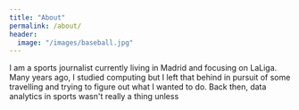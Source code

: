 ```yaml
---
title: "About"
permalink: /about/
header:
  image: "/images/baseball.jpg"
---
```


I am a sports journalist currently living in Madrid and focusing on LaLiga. Many years ago, I studied computing but I left that behind in pursuit of some travelling and trying to figure out what I wanted to do. Back then, data analytics in sports wasn't really a thing unless 
